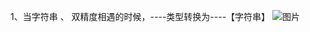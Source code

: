 1、当字符串 、 双精度相遇的时候，----类型转换为----【字符串】
![图片](https://user-images.githubusercontent.com/38878365/188641065-08724130-0068-4144-8a23-a20c6fdbd9f7.png)



